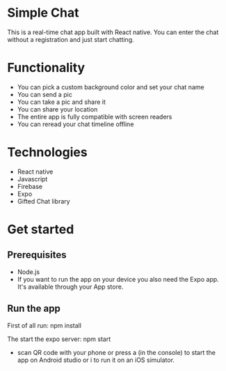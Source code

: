 # Simple Chat

This is a real-time chat app built with React native. You can enter the chat without a registration and just start chatting.

# Functionality

- You can pick a custom background color and set your chat name
- You can send a pic
- You can take a pic and share it
- You can share your location
- The entire app is fully compatible with screen readers
- You can reread your chat timeline offline

# Technologies

- React native
- Javascript
- Firebase
- Expo
- Gifted Chat library

# Get started

## Prerequisites
- Node.js
- If you want to run the app on your device you also need the Expo app. It's available through your App store.

## Run the app
First of all run:
    npm install

The start the expo server:
    npm start
- scan QR code with your phone or press a (in the console) to start the app on Android studio or i to run it on an iOS simulator.
